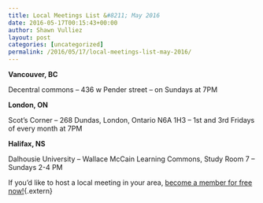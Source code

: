 ```yaml
---
title: Local Meetings List &#8211; May 2016
date: 2016-05-17T00:15:43+00:00
author: Shawn Vulliez
layout: post
categories: [uncategorized]
permalink: /2016/05/17/local-meetings-list-may-2016/
---
```

**Vancouver, BC**

Decentral commons &#8211; 436 w Pender street &#8211; on Sundays at 7PM

**London, ON**

Scot&#8217;s Corner &#8211; 268 Dundas, London, Ontario N6A 1H3 &#8211; 1st and 3rd Fridays of every month at 7PM

**Halifax, NS**

<span>Dalhousie University &#8211; </span><span>Wallace McCain Learning Commons, Study Room 7 &#8211; Sundays 2-4 PM</span>

If you&#8217;d like to host a local meeting in your area, [become a member for free now!](http://goo.gl/forms/PdBW52sRykp86vjm2){.extern}